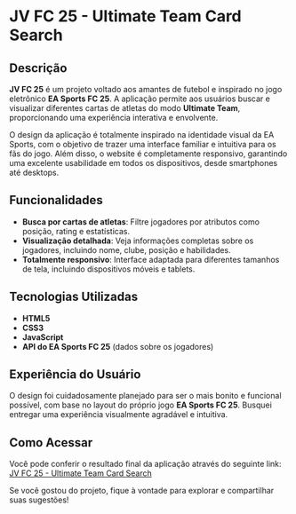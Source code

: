# JV FC 25 - Ultimate Team Card Search

## Descrição

**JV FC 25** é um projeto voltado aos amantes de futebol e inspirado no jogo eletrônico **EA Sports FC 25**. A aplicação permite aos usuários buscar e visualizar diferentes cartas de atletas do modo **Ultimate Team**, proporcionando uma experiência interativa e envolvente.

O design da aplicação é totalmente inspirado na identidade visual da EA Sports, com o objetivo de trazer uma interface familiar e intuitiva para os fãs do jogo. Além disso, o website é completamente responsivo, garantindo uma excelente usabilidade em todos os dispositivos, desde smartphones até desktops.

## Funcionalidades

- **Busca por cartas de atletas**: Filtre jogadores por atributos como posição, rating e estatísticas.
- **Visualização detalhada**: Veja informações completas sobre os jogadores, incluindo nome, clube, posição e habilidades.
- **Totalmente responsivo**: Interface adaptada para diferentes tamanhos de tela, incluindo dispositivos móveis e tablets.

## Tecnologias Utilizadas

- **HTML5**
- **CSS3**
- **JavaScript**
- **API do EA Sports FC 25** (dados sobre os jogadores)

## Experiência do Usuário

O design foi cuidadosamente planejado para ser o mais bonito e funcional possível, com base no layout do próprio jogo **EA Sports FC 25**. Busquei entregar uma experiência visualmente agradável e intuitiva.

## Como Acessar

Você pode conferir o resultado final da aplicação através do seguinte link:  
[JV FC 25 - Ultimate Team Card Search](https://joaonative.github.io/alura-imersao-gemini-2024/)

Se você gostou do projeto, fique à vontade para explorar e compartilhar suas sugestões!
